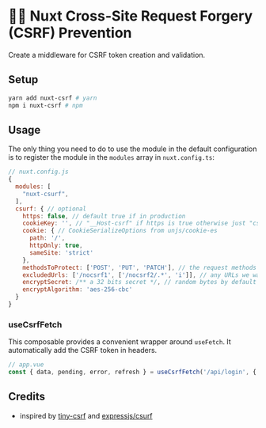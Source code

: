 # 🏄‍♂️ Nuxt Cross-Site Request Forgery (CSRF) Prevention

Create a middleware for CSRF token creation and validation. 

## Setup

```sh
yarn add nuxt-csrf # yarn
npm i nuxt-csrf # npm
```

## Usage

The only thing you need to do to use the module in the default configuration is to register the module in the `modules` array in `nuxt.config.ts`:

```javascript
// nuxt.config.js
{
  modules: [
    "nuxt-csurf",
  ],
  csurf: { // optional
    https: false, // default true if in production
    cookieKey: '', // "__Host-csrf" if https is true otherwise just "csrf"
    cookie: { // CookieSerializeOptions from unjs/cookie-es
      path: '/',
      httpOnly: true,
      sameSite: 'strict'
    },
    methodsToProtect: ['POST', 'PUT', 'PATCH'], // the request methods we want CSRF protection for
    excludedUrls: ['/nocsrf1', ['/nocsrf2/.*', 'i']], // any URLs we want to exclude from CSRF protection
    encryptSecret: /** a 32 bits secret */, // random bytes by default
    encryptAlgorithm: 'aes-256-cbc'
  } 
}
```

### useCsrfFetch
This composable provides a convenient wrapper around `useFetch`. It automatically add the CSRF token in headers.

```javascript
// app.vue
const { data, pending, error, refresh } = useCsrfFetch('/api/login', { query: param1: 'value1' })
```

## Credits

- inspired by [tiny-csrf](https://github.com/valexandersaulys/tiny-csrf) and [expressjs/csurf](https://github.com/expressjs/csurf)